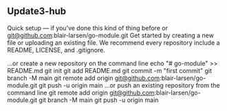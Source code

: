 ## Update3-hub

Quick setup — if you’ve done this kind of thing before
or	
git@github.com:blair-larsen/go-module.git
Get started by creating a new file or uploading an existing file. We recommend every repository include a README, LICENSE, and .gitignore.

…or create a new repository on the command line
echo "# go-module" >> README.md
git init
git add README.md
git commit -m "first commit"
git branch -M main
git remote add origin git@github.com:blair-larsen/go-module.git
git push -u origin main
…or push an existing repository from the command line
git remote add origin git@github.com:blair-larsen/go-module.git
git branch -M main
git push -u origin main
